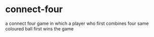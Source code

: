 # connect-four
a connect four game in which a player who first combines four same coloured ball first wins the game
